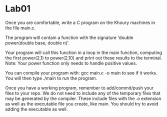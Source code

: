 # Lab01

Once you are comfortable, write a C program on the Khoury machines in the 
file main.c.

The program will contain a function with the signature 
	'double power(double base, double n)'.

Your program will call this function in a loop in the main function, 
computing the first power(2,1) to power(2,10) and print out these results 
to the terminal.  Note: Your power function only needs to handle positive 
values.

You can compile your program with: gcc main.c -o main to see if it works.
You will then type ./main to run the program.

Once you have a working program, remember to add/commit/push your files to 
your repo. We do not need to include any of the temporary files that may be 
generated by the compiler. These include files with the .o extension as well 
as the executable file you create, like main.  You should try to avoid 
adding the executable as well.

